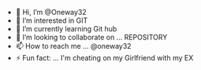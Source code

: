 - 👋 Hi, I’m @Oneway32
- 👀 I’m interested in GIT
- 🌱 I’m currently learning Git hub 
- 💞️ I’m looking to collaborate on ... REPOSITORY 
- 📫 How to reach me ... @oneway32
- ⚡ Fun fact: ... I'm cheating on my Girlfriend with my EX

<!---
Oneway32/Oneway32 is a ✨ special ✨ repository because its `README.md
dbb3da310653a6ed07b41da775cdfe1f313b952c#!/usr/bin/env node

var argv = require('optimist').argv;
var through = require('through');
var split = require('split');

var term = [argv.t || argv.term].concat(argv._).join(' ').trim();

var filterEmpty = function (f) { return !!f.length; };

var extractData = function (val) {
  return val.toString()
            .split('\n')
            .filter(filterEmpty)
};

var jsonParse = function (str) {
  try {
    return JSON.parse(str);
  } catch (e) {
    return {};
  }
};

var processLine = function (line) {

  if (!line.length) return;

  try {
    this.queue(require('util').inspect(jsonParse(line), {
      depth: null, colors: true
    }) + '\n\n');
  } catch (e) {
    this.queue('Error, failed to inspect ' + line);
  }

};

process.stdin
  .pipe(split())
  .pipe(through(processLine))
  .pipe(process.stdout);